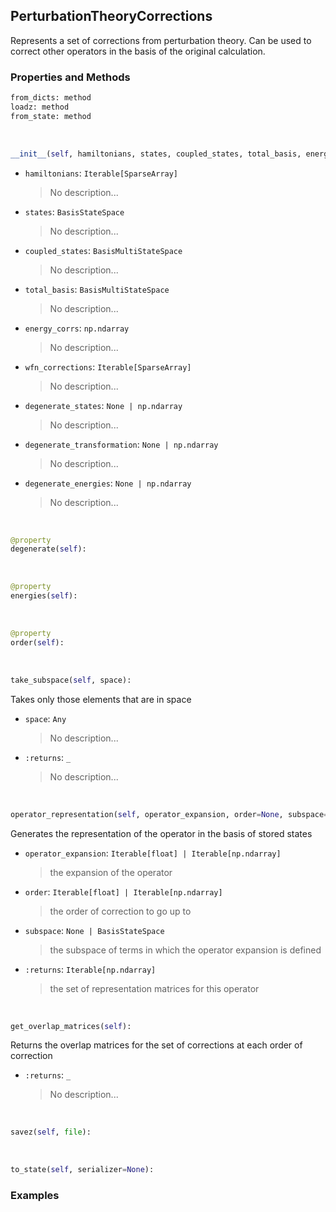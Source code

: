 ## <a id="Psience.VPT2.Solver.PerturbationTheoryCorrections">PerturbationTheoryCorrections</a>
Represents a set of corrections from perturbation theory.
Can be used to correct other operators in the basis of the original calculation.

### Properties and Methods
```python
from_dicts: method
loadz: method
from_state: method
```
<a id="Psience.VPT2.Solver.PerturbationTheoryCorrections.__init__" class="docs-object-method">&nbsp;</a>
```python
__init__(self, hamiltonians, states, coupled_states, total_basis, energy_corrs, wfn_corrections, all_energy_corrections=None, degenerate_states=None, degenerate_transformation=None, degenerate_energies=None, logger=None, verbose=False): 
```

- `hamiltonians`: `Iterable[SparseArray]`
    >No description...
- `states`: `BasisStateSpace`
    >No description...
- `coupled_states`: `BasisMultiStateSpace`
    >No description...
- `total_basis`: `BasisMultiStateSpace`
    >No description...
- `energy_corrs`: `np.ndarray`
    >No description...
- `wfn_corrections`: `Iterable[SparseArray]`
    >No description...
- `degenerate_states`: `None | np.ndarray`
    >No description...
- `degenerate_transformation`: `None | np.ndarray`
    >No description...
- `degenerate_energies`: `None | np.ndarray`
    >No description...

<a id="Psience.VPT2.Solver.PerturbationTheoryCorrections.degenerate" class="docs-object-method">&nbsp;</a>
```python
@property
degenerate(self): 
```

<a id="Psience.VPT2.Solver.PerturbationTheoryCorrections.energies" class="docs-object-method">&nbsp;</a>
```python
@property
energies(self): 
```

<a id="Psience.VPT2.Solver.PerturbationTheoryCorrections.order" class="docs-object-method">&nbsp;</a>
```python
@property
order(self): 
```

<a id="Psience.VPT2.Solver.PerturbationTheoryCorrections.take_subspace" class="docs-object-method">&nbsp;</a>
```python
take_subspace(self, space): 
```
Takes only those elements that are in space
- `space`: `Any`
    >No description...
- `:returns`: `_`
    >No description...

<a id="Psience.VPT2.Solver.PerturbationTheoryCorrections.operator_representation" class="docs-object-method">&nbsp;</a>
```python
operator_representation(self, operator_expansion, order=None, subspace=None, contract=True): 
```
Generates the representation of the operator in the basis of stored states
- `operator_expansion`: `Iterable[float] | Iterable[np.ndarray]`
    >the expansion of the operator
- `order`: `Iterable[float] | Iterable[np.ndarray]`
    >the order of correction to go up to
- `subspace`: `None | BasisStateSpace`
    >the subspace of terms in which the operator expansion is defined
- `:returns`: `Iterable[np.ndarray]`
    >the set of representation matrices for this operator

<a id="Psience.VPT2.Solver.PerturbationTheoryCorrections.get_overlap_matrices" class="docs-object-method">&nbsp;</a>
```python
get_overlap_matrices(self): 
```
Returns the overlap matrices for the set of corrections
        at each order of correction
- `:returns`: `_`
    >No description...

<a id="Psience.VPT2.Solver.PerturbationTheoryCorrections.savez" class="docs-object-method">&nbsp;</a>
```python
savez(self, file): 
```

<a id="Psience.VPT2.Solver.PerturbationTheoryCorrections.to_state" class="docs-object-method">&nbsp;</a>
```python
to_state(self, serializer=None): 
```

### Examples


